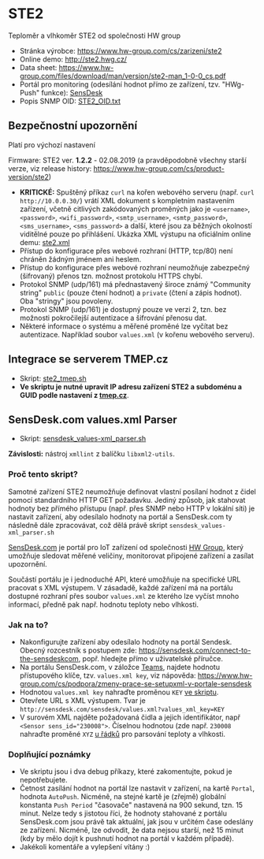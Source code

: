 # STE2
Teploměr a vlhkoměr STE2 od společnosti HW group
* Stránka výrobce: https://www.hw-group.com/cs/zarizeni/ste2
* Online demo: http://ste2.hwg.cz/
* Data sheet: https://www.hw-group.com/files/download/man/version/ste2-man_1-0-0_cs.pdf
* Portál pro monitoring (odesílání hodnot přímo ze zařízení, tzv. "HWg-Push" funkce): [SensDesk](https://sensdesk.com)
* Popis SNMP OID: [STE2_OID.txt](STE2_OID.txt)

## Bezpečnostní upozornění
Platí pro výchozí nastavení

Firmware: STE2 ver. **1.2.2** - 02.08.2019 (a pravděpodobně všechny starší verze, viz release history: https://www.hw-group.com/cs/product-version/ste2)

* **KRITICKÉ:** Spuštěný příkaz ```curl``` na kořen webového serveru (např. ```curl http://10.0.0.30/```)  vrátí XML dokument s kompletním nastavením zařízení, včetně citlivých zakódovaných proměných jako je ```<username>```, ```<password>```, ```<wifi_password>```, ```<smtp_username>```, ```<smtp_password>```, ```<sms_username>```, ```<sms_password>``` a další, které jsou za běžných okolností viditělné pouze po přihlášení. Ukázka XML výstupu na oficiálním online demu: [ste2.xml](ste2.xml)
* Přístup do konfigurace přes webové rozhraní (HTTP, tcp/80) není chráněn žádným jménem ani heslem.
* Přístup do konfigurace přes webové rozhraní neumožňuje zabezpečný (šifrovaný) přenos tzn. možnost protokolu HTTPS chybí.
* Protokol SNMP (udp/161) má přednastavený široce známý "Community string" ```public``` (pouze čtení hodnot) a ```private``` (čtení a zápis hodnot). Oba "stringy" jsou povoleny.
* Protokol SNMP (udp/161) je dostupný pouze ve verzi 2, tzn. bez možnosti pokročilejší autentizace a šifrování přenosu dat.
* Některé informace o systému a měřené proměné lze vyčítat bez autentizace. Například soubor ```values.xml``` (v kořenu webového serveru).

## Integrace se serverem TMEP.cz
* Skript: [ste2_tmep.sh](ste2_tmep.sh)
* **Ve skriptu je nutné upravit IP adresu zařízení STE2 a subdoménu a GUID podle nastavení z [tmep.cz](https://tmep.cz/)**.

## SensDesk.com values.xml Parser
* Skript: [sensdesk_values-xml_parser.sh](sensdesk_values-xml_parser.sh)

**Závislosti:** nástroj ```xmllint``` z balíčku ```libxml2-utils```.

### Proč tento skript?
Samotné zařízení STE2 neumožňuje definovat vlastní posílaní hodnot z čidel pomocí standardního HTTP GET požadavku. Jediný způsob, jak stahovat hodnoty bez přímého přístupu (např. přes SNMP nebo HTTP v lokální síti) je nastavit zařízení, aby odesílalo hodnoty na portál a SensDesk.com ty následně dále zpracovávat, což dělá právě skript ```sensdesk_values-xml_parser.sh```

[SensDesk.com](https://www.sensdesk.com) je portál pro IoT zařízení od společnosti [HW Group](https://www.hw-group.com/), který umožňuje sledovat měřené veličiny, monitorovat připojené zařízení a zasílat upozornění.

Součástí portálu je i jednoduché API, které umožňuje na specifické URL pracovat s XML výstupem. V zásadadě, každé zařízení má na portálu dostupné rozhraní přes soubor ```values.xml``` ze kterého lze vyčíst mnoho informací, předně pak např. hodnotu teploty nebo vlhkosti.

### Jak na to?
* Nakonfigurujte zařízení aby odesílalo hodnoty na portál Sendesk. Obecný rozcestník s postupem zde: https://sensdesk.com/connect-to-the-sensdeskcom, popř. hledejte přímo v uživatelské příručce.
* Na portálu SensDesk.com, v záložce [Teams](https://sensdesk.com/sensdesk/team), najdete hodnotu přístupového klíče, tzv. ```values.xml key```, viz nápověda: https://www.hw-group.com/cs/podpora/zmeny-prace-se-setupxml-v-portale-sensdesk
* Hodnotou ```values.xml key``` nahraďte proměnou ```KEY``` [ve skriptu](https://github.com/odolezal/ste2/blob/master/sensdesk_values-xml_parser.sh#L27).
* Otevřete URL s XML výstupem. Tvar je ```http://sensdesk.com/sensdesk/values.xml?values_xml_key=KEY```
* V surovém XML najděte požadovaná čidla a jejich identifikátor, např ```<Sensor sens_id="230008">```. Číselnou hodnotou (zde např. ```230008``` nahraďte proměné ```XYZ``` [u řádků](https://github.com/odolezal/ste2/blob/master/sensdesk_values-xml_parser.sh#L27) pro parsování teploty a vlhkosti.

### Doplňující poznámky
* Ve skriptu jsou i dva debug příkazy, které zakomentujte, pokud je nepotřebujete.
* Četnost zasílání hodnot na portál lze nastavit v zařízení, na kartě ```Portal```, hodnota ```AutoPush```. Nicméně, na stejné kartě je (zřejmě) globální konstanta ```Push Period``` "časovače" nastavená na 900 sekund, tzn. 15 minut. Nelze tedy s jistotou říci, že hodnoty stahované z portálu SensDesk.com jsou právě tak aktuální, jak jsou v určitém čase odeslány ze zařízení. Nicméně, lze odvodit, že data nejsou starší, než 15 minut (kdy by mělo dojít k pushnutí hodnot na portál v každém případě).
* Jakékoli komentáře a vylepšení vítány :)
